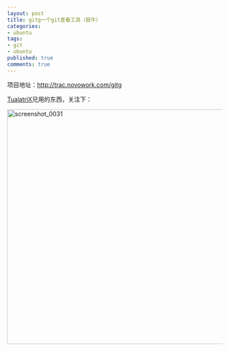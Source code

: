 ```yaml
---
layout: post
title: gitg一个git查看工具（挺牛）
categories:
- ubuntu
tags:
- git
- ubuntu
published: true
comments: true
---
```

<p>项目地址：<a href="http://trac.novowork.com/gitg">http://trac.novowork.com/gitg</a></p>

<p><a href="http://imtx.cn" target="_blank">TualatriX</a>兄用的东西，关注下：</p>

<p><img class="alignnone size-full wp-image-428" title="screenshot_0031" src="{{site.url}}/media/2009/03/screenshot_0031.png" alt="screenshot_0031" width="785" height="549" /></p>
